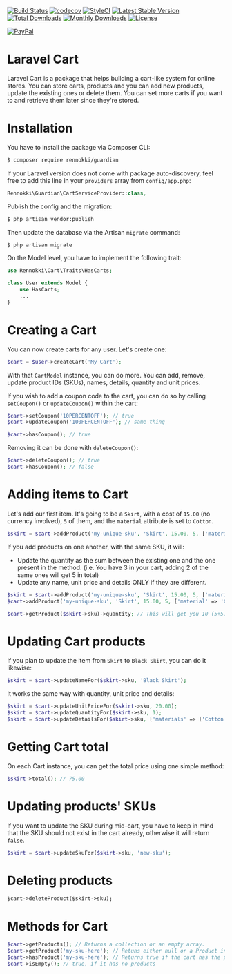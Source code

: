 [![Build Status](https://travis-ci.org/rennokki/cart.svg?branch=master)](https://travis-ci.org/rennokki/cart)
[![codecov](https://codecov.io/gh/rennokki/cart/branch/master/graph/badge.svg)](https://codecov.io/gh/rennokki/cart/branch/master)
[![StyleCI](https://github.styleci.io/repos/136514812/shield?branch=master)](https://github.styleci.io/repos/136514812)
[![Latest Stable Version](https://poser.pugx.org/rennokki/cart/v/stable)](https://packagist.org/packages/rennokki/cart)
[![Total Downloads](https://poser.pugx.org/rennokki/cart/downloads)](https://packagist.org/packages/rennokki/cart)
[![Monthly Downloads](https://poser.pugx.org/rennokki/cart/d/monthly)](https://packagist.org/packages/rennokki/cart)
[![License](https://poser.pugx.org/rennokki/cart/license)](https://packagist.org/packages/rennokki/cart)

[![PayPal](https://img.shields.io/badge/PayPal-donate-blue.svg)](https://paypal.me/rennokki)

# Laravel Cart
Laravel Cart is a package that helps building a cart-like system for online stores. You can store carts, products and you can add new products, update the existing ones or delete them. You can set more carts if you want to and retrieve them later since they're stored.

# Installation
You have to install the package via Composer CLI:
```bash
$ composer require rennokki/guardian
```

If your Laravel version does not come with package auto-discovery, feel free to add this line in your `providers` array from `config/app.php`:
```php
Rennokki\Guardian\CartServiceProvider::class,
```

Publish the config and the migration:
```bash
$ php artisan vendor:publish
```

Then update the database via the Artisan `migrate` command:
```bash
$ php artisan migrate
```

On the Model level, you have to implement the following trait:
```php
use Rennokki\Cart\Traits\HasCarts;

class User extends Model {
    use HasCarts;
    ...
}
```

# Creating a Cart
You can now create carts for any user. Let's create one:
```php
$cart = $user->createCart('My Cart');
```

With that `CartModel` instance, you can do more. You can add, remove, update product IDs (SKUs), names, details, quantity and unit prices.

If you wish to add a coupon code to the cart, you can do so by calling `setCoupon()` or `updateCoupon()` within the cart:
```php
$cart->setCoupon('10PERCENTOFF'); // true
$cart->updateCoupon('100PERCENTOFF'); // same thing

$cart->hasCoupon(); // true
```

Removing it can be done with `deleteCoupon()`:
```php
$cart->deleteCoupon(); // true
$cart->hasCoupon(); // false
```

# Adding items to Cart
Let's add our first item. It's going to be a `Skirt`, with a cost of `15.00` (no currency involved), `5` of them, and the `material` attribute is set to `Cotton`.
```php
$skirt = $cart->addProduct('my-unique-sku', 'Skirt', 15.00, 5, ['material' => 'Cotton']); // Returns a CartProductModel instance.
```

If you add products on one another, with the same SKU, it will:
* Update the quantity as the sum between the existing one and the one present in the method. (i.e. You have 3 in your cart, adding 2 of the same ones will get 5 in total)
* Update any name, unit price and details ONLY if they are different.
```php
$skirt = $cart->addProduct('my-unique-sku', 'Skirt', 15.00, 5, ['material' => 'Cotton']);
$cart->addProduct('my-unique-sku', 'Skirt', 15.00, 5, ['material' => 'Cotton']);

$cart->getProduct($skirt->sku)->quantity; // This will get you 10 (5+5)
```

# Updating Cart products
If you plan to update the item from `Skirt` to `Black Skirt`, you can do it likewise:
```php
$skirt = $cart->updateNameFor($skirt->sku, 'Black Skirt');
```

It works the same way with quantity, unit price and details:
```php
$skirt = $cart->updateUnitPriceFor($skirt->sku, 20.00);
$skirt = $cart->updateQuantityFor($skirt->sku, 1);
$skirt = $cart->updateDetailsFor($skirt->sku, ['materials' => ['Cotton', 'Elastan']]);
```

# Getting Cart total
On each Cart instance, you can get the total price using one simple method:
```php
$skirt->total(); // 75.00
```

# Updating products' SKUs
If you want to update the SKU during mid-cart, you have to keep in mind that the SKU should not exist in the cart already, otherwise it will return `false`.
```php
$skirt = $cart->updateSkuFor($skirt->sku, 'new-sku');
```

# Deleting products
```
$cart->deleteProduct($skirt->sku);
```

# Methods for Cart
```php
$cart->getProducts(); // Returns a collection or an empty array.
$cart->getProduct('my-sku-here'); // Retuns either null or a Product instance.
$cart->hasProduct('my-sku-here'); // Returns true if the cart has the product.
$cart->isEmpty(); // true, if it has no products
```
